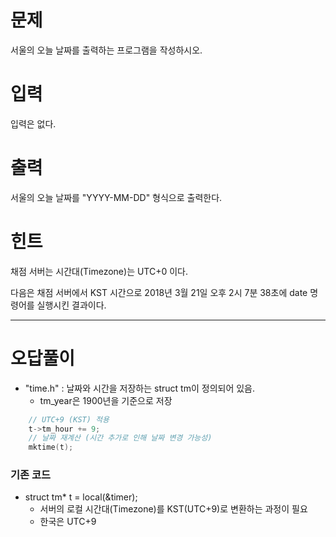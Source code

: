 # 문제
서울의 오늘 날짜를 출력하는 프로그램을 작성하시오.

# 입력
입력은 없다.

# 출력
서울의 오늘 날짜를 "YYYY-MM-DD" 형식으로 출력한다.

# 힌트
채점 서버는 시간대(Timezone)는 UTC+0 이다.

다음은 채점 서버에서 KST 시간으로 2018년 3월 21일 오후 2시 7분 38초에 date 명령어를 실행시킨 결과이다.

--------------------------------------------------------------------------------------------------------------
# 오답풀이
- "time.h" : 날짜와 시간을 저장하는 struct tm이 정의되어 있음.
    - tm_year은 1900년을 기준으로 저장

```cpp
    // UTC+9 (KST) 적용
    t->tm_hour += 9;
    // 날짜 재계산 (시간 추가로 인해 날짜 변경 가능성)
    mktime(t);
```

### 기존 코드
- struct tm* t = local(&timer);
    - 서버의 로컬 시간대(Timezone)를 KST(UTC+9)로 변환하는 과정이 필요
    - 한국은 UTC+9

